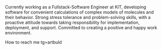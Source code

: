 Currently working as a Fullstack-Software Engineer at KIT, developing software for convenient calculations of complex models of molecules and their behavior. Strong stress tolerance and problem-solving skills, with a proactive attitude towards taking responsibility for implementation, deployment, and support. Committed to creating a positive and happy work environment.

How to reach me tg=artbuld

<!---
Buld1n/Buld1n is a ✨ special ✨ repository because its `README.md` (this file) appears on your GitHub profile.
You can click the Preview link to take a look at your changes.
--->
